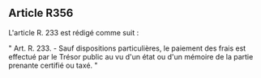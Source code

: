 Article R356
----
L'article R. 233 est rédigé comme suit :

" Art. R. 233. - Sauf dispositions particulières, le paiement des frais est
effectué par le Trésor public au vu d'un état ou d'un mémoire de la partie
prenante certifié ou taxé. "
